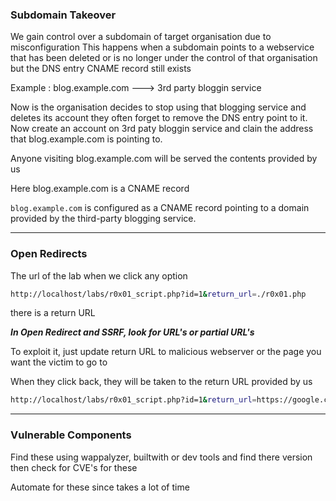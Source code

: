 

### Subdomain Takeover

We gain control over a subdomain of target organisation due to misconfiguration
This happens when a subdomain points to a webservice that has been deleted or is no longer under the control of that organisation but the DNS entry CNAME record still exists

Example : blog.example.com  ---> 3rd party bloggin service

Now is the organisation decides to stop using that blogging service and deletes its account 
they often forget to remove the DNS entry point to it. Now create an account on 3rd paty bloggin service and clain the address that blog.example.com is pointing to.

Anyone visiting blog.example.com will be served the contents provided by us

Here blog.example.com is a CNAME record

`blog.example.com` is configured as a CNAME record pointing to a domain provided by the third-party blogging service.

---

### Open Redirects 

The url of the lab when we click any option

```sh
http://localhost/labs/r0x01_script.php?id=1&return_url=./r0x01.php
```

there is a return URL

***In Open Redirect and SSRF, look for URL's or partial URL's***

To exploit it, just update return URL to malicious webserver or the page you want the victim to go to

When they click back, they will be taken to the return URL provided by us

```sh
http://localhost/labs/r0x01_script.php?id=1&return_url=https://google.com
```


---

### Vulnerable Components


Find these using wappalyzer, builtwith or dev tools and find there version then check for CVE's for these

Automate for these since takes a lot of time
